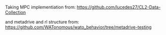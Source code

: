 Taking MPC implementiation from:
https://github.com/lucedes27/CL2-Data-Collection

and metadrive and rl structure from: 
https://github.com/WATonomous/wato_behavior/tree/metadrive-testing
